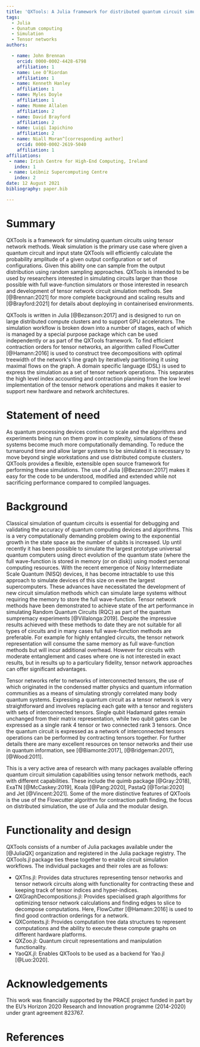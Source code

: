 ```yaml
---
title: 'QXTools: A Julia framework for distributed quantum circuit simulation'
tags:
  - Julia
  - Qunatum computing
  - Simulation
  - Tensor networks
authors:

  - name: John Brennan
    orcid: 0000-0002-4428-6798
    affiliation: 1
  - name: Lee O’Riordan
    affiliation: 1
  - name: Kenneth Hanley
    affiliation: 1
  - name: Myles Doyle
    affiliation: 1
  - name: Momme Allalen
    affiliation: 2
  - name: David Brayford
    affiliation: 2
  - name: Luigi Iapichino
    affiliation: 2
  - name: Niall Moran^[corresponding author]
    orcid: 0000-0002-2619-5040
    affiliation: 1
affiliations:
 - name: Irish Centre for High-End Computing, Ireland
   index: 1
 - name: Leibniz Supercomputing Centre
   index: 2
date: 12 August 2021
bibliography: paper.bib

---
```


# Summary

QXTools is a framework for simulating quantum circuits using tensor network methods.
Weak simulation is the primary use case where given a quantum circuit and input state
QXTools will efficiently calculate the probability amplitude of a given output configuration
or set of configurations. Given this ability one can sample from the output distribution using
random sampling approaches. QXTools is intended to be used by researchers interested in
simulating circuits larger than those possible with full wave-function simulators or those
interested in research and development of tensor network circuit simulation methods.
See [@Brennan:2021] for more complete background and scaling results and [@Brayford:2021] for
details about deploying in containerised environments.

QXTools is written in Julia [@Bezanson:2017] and is designed to run on large distributed
compute clusters and to support GPU accelerators. The simulation workflow is broken down into
a number of stages, each of which is managed by a special purpose package which can be used
independently or as part of the QXTools framework. To find efficient contraction orders for
tensor networks, an algorithm called FlowCutter [@Hamann:2016] is used to construct tree
decompositions with optimal treewidth of the network's line graph by iteratively partitioning
it using maximal flows on the graph. A domain specific language (DSL) is used to express the
simulation as a set of tensor network operations. This separates the high level index
accounting and contraction planning from the low level implementation of the tensor network
operations and makes it easier to support new hardware and network architectures.

# Statement of need

As quantum processing devices continue to scale and the algorithms and experiments
being run on them grow in complexity, simulations of these systems become much
more computationally demanding. To reduce the turnaround time and
allow larger systems to be simulated it is necessary to move beyond single workstations
and use distributed compute clusters. QXTools provides a flexible, extensible open source
framework for performing these simulations. The use of Julia
[@Bezanson:2017] makes it easy for the code
to be understood, modified and extended while not sacrificing performance compared to
compiled languages.

# Background

Classical simulation of quantum circuits is essential for debugging and validating the accuracy of quantum computing devices and algorithms. This is a very computationally demanding problem owing to the exponential growth in the state space as the number of qubits is increased. Up until recently it has been possible to simulate the largest prototype universal quantum computers using direct evolution of the quantum state (where the full wave-function is stored in memory (or on disk)) using modest personal computing resources. With the recent emergence of Noisy Intermediate Scale Quantum (NISQ) devices, it has become intractable to use this approach to simulate devices of this size on even the largest supercomputers. These advances have necessitated the development of new circuit simulation methods which can simulate large systems without requiring the memory to store the full wave-function. Tensor network methods have been demonstrated to achieve state of the art performance in simulating Random Quantum Circuits (RQC) as part of the quantum sumpremacy experiments [@Villalonga:2019]. Despite the impressive results achieved with these methods to date they are not suitable for all types of circuits and in many cases full wave-function methods are preferable. For example for highly entangled circuits, the tensor network representation will consume the same memory as full wave-function methods but will incur additional overhead. However for circuits with moderate entanglement and cases where one is not interested in exact results, but in results up to a particulary fidelity, tensor network approaches can offer significant advantages.

Tensor networks refer to networks of interconnected tensors, the use of which originated in the condensed matter physics and quantum information communities as a means of simulating strongly correlated many body quantum systems. Expressing a quantum circuit as a tensor network is very straightforward and involves replacing each gate with a tensor and registers with sets of interconnected tensors. Single qubit Hadamard gates remain unchanged from their matrix representation, while two qubit gates can be expressed as a single rank 4 tensor or two connected rank 3 tensors. Once the quantum circuit is expressed as a network of interconnected tensors operations can be performed by contracting tensors together. For further details there are many excellent resources on tensor networks and their use in quantum information, see [@Biamonte:2017], [@Bridgeman:2017], [@Wood:2011].

This is a very active area of research with many packages available offering quantum circuit simulation capabilities using tensor network methods, each with different capabilities.
These include the quimb package [@Gray:2018], ExaTN [@McCaskey:2019], Koala [@Pang:2020], PastaQ [@Torlai:2020] and Jet [@Vincent:2021].
Some of the more distinctive features of QXTools is the use of the Flowcutter algorithm for contraction path finding, the focus on distributed simulation, the use of Julia and the modular design.

# Functionality and design

QXTools consists of a number of Julia packages available under the
[@JuliaQX] organization and registered in the Julia package registry.
The QXTools.jl package ties these together to
enable circuit simulation workflows. The individual packages and their
roles are as follows:

- QXTns.jl: Provides data structures representing tensor networks and tensor network
circuits along with functionality for contracting these and keeping track of tensor
indices and hyper-indices.
- QXGraphDecompositions.jl: Provides specialised graph algorithms for optimizing tensor
network calculations and finding edges to slice to decompose computations. Here,
FlowCutter [@Hamann:2016] is used to find good contraction orderings for a network.
- QXContexts.jl: Provides computation tree data structures to represent computations
and the ability to execute these compute graphs on different hardware platforms.
- QXZoo.jl: Quantum circuit representations and manipulation functionality.
- YaoQX.jl: Enables QXTools to be used as a backend for Yao.jl [@Luo:2020].

# Acknowledgements

This work was financially supported by the PRACE project funded in part by the EU’s
Horizon 2020 Research and Innovation programme (2014-2020) under grant agreement 823767.

# References